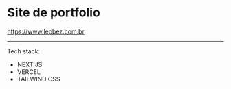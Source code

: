 # Site de portfolio

https://www.leobez.com.br

<hr>

Tech stack:

- NEXT.JS
- VERCEL
- TAILWIND CSS
